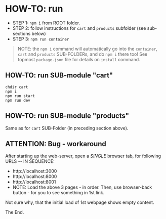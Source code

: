 # HOW-TO: run

* STEP 1: `npm i` from ROOT folder.
* STEP 2: follow instructions for `cart` and `products` subfolder (see sub-sections below)
* STEP 3: `npm run container`

> NOTE: the `npm i` command will automatically go into the `container`, `cart` and `products` SUB-FOLDERs, and do `npm i` there too!  See topmost `package.json` file for details on `install` command.

## HOW-TO: run SUB-module "cart"

```
chdir cart
npm i
npm run start
npm run dev
```

## HOW-TO: run SUB-module "products"

Same as for `cart` SUB-Folder (in preceding section above).

## ATTENTION: Bug - workaround

After starting up the web-server, open a *SINGLE* browser tab, for following URLS -- IN SEQUENCE:

* http://localhost:3000
* http://localhost:8000
* http://localhost:8001
* NOTE: Load the above 3 pages - in order.  Then, use browser-back button - for you to see something in 1st link.

Not sure why, that the initial load of 1st webpage shows empty content.

The End.